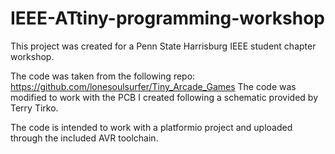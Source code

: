 # IEEE-ATtiny-programming-workshop

This project was created for a Penn State Harrisburg IEEE student chapter workshop.

The code was taken from the following repo: https://github.com/lonesoulsurfer/Tiny_Arcade_Games
The code was modified to work with the PCB I created following a schematic provided by Terry Tirko.

The code is intended to work with a platformio project and uploaded through the included AVR toolchain.
